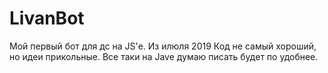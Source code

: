# LivanBot
Мой первый бот для дс на JS'е. Из илюля 2019 Код не самый хороший, но идеи прикольные.
Все таки на Jave думаю писать будет по удобнее.
